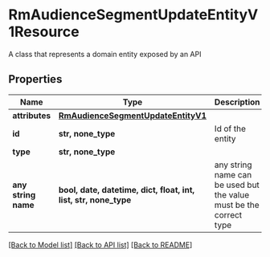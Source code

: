 # RmAudienceSegmentUpdateEntityV1Resource

A class that represents a domain entity exposed by an API

## Properties
Name | Type | Description | Notes
------------ | ------------- | ------------- | -------------
**attributes** | [**RmAudienceSegmentUpdateEntityV1**](RmAudienceSegmentUpdateEntityV1.md) |  | [optional] 
**id** | **str, none_type** | Id of the entity | [optional] 
**type** | **str, none_type** |  | [optional] 
**any string name** | **bool, date, datetime, dict, float, int, list, str, none_type** | any string name can be used but the value must be the correct type | [optional]

[[Back to Model list]](../README.md#documentation-for-models) [[Back to API list]](../README.md#documentation-for-api-endpoints) [[Back to README]](../README.md)


